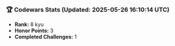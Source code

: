 ### 🏆 Codewars Stats (Updated: 2025-05-26 16:10:14 UTC)

- **Rank:** 8 kyu
- **Honor Points:** 3
- **Completed Challenges:** 1
